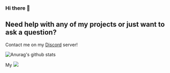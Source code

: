 ### Hi there 👋

## Need help with any of my projects or just want to ask a question?

Contact me on my [Discord](https://discord.gg/cMjJhRb) server!

![Anurag's github stats](https://github-readme-stats.vercel.app/api?username=MatteZ02&show_icons=true&theme=tokyonight)

My
<img src="https://github-readme-stats.vercel.app/api/top-langs/?username=MatteZ02&show_icons=true&hide_border=true" />


